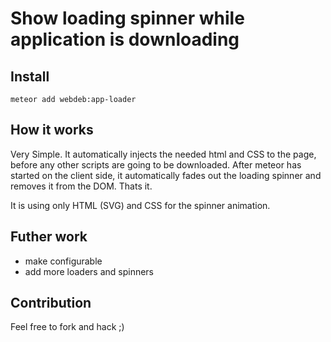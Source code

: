 # Show loading spinner while application is downloading

## Install

`meteor add webdeb:app-loader`

## How it works

Very Simple. It automatically injects the needed html and CSS to the page, before any other scripts are going to be downloaded.
After meteor has started on the client side, it automatically fades out the loading spinner and removes it from the DOM. Thats it.

It is using only HTML (SVG) and CSS for the spinner animation.

## Futher work

- make configurable
- add more loaders and spinners

## Contribution

Feel free to fork and hack ;)
